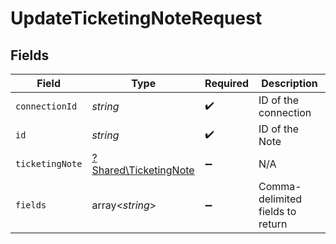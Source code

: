 # UpdateTicketingNoteRequest


## Fields

| Field                                                         | Type                                                          | Required                                                      | Description                                                   |
| ------------------------------------------------------------- | ------------------------------------------------------------- | ------------------------------------------------------------- | ------------------------------------------------------------- |
| `connectionId`                                                | *string*                                                      | :heavy_check_mark:                                            | ID of the connection                                          |
| `id`                                                          | *string*                                                      | :heavy_check_mark:                                            | ID of the Note                                                |
| `ticketingNote`                                               | [?Shared\TicketingNote](../../Models/Shared/TicketingNote.md) | :heavy_minus_sign:                                            | N/A                                                           |
| `fields`                                                      | array<*string*>                                               | :heavy_minus_sign:                                            | Comma-delimited fields to return                              |